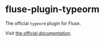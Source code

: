 # fluse-plugin-typeorm

The official `typeorm` plugin for Fluse.

Visit [the official documentation](https://nayni.github.io/fluse).
